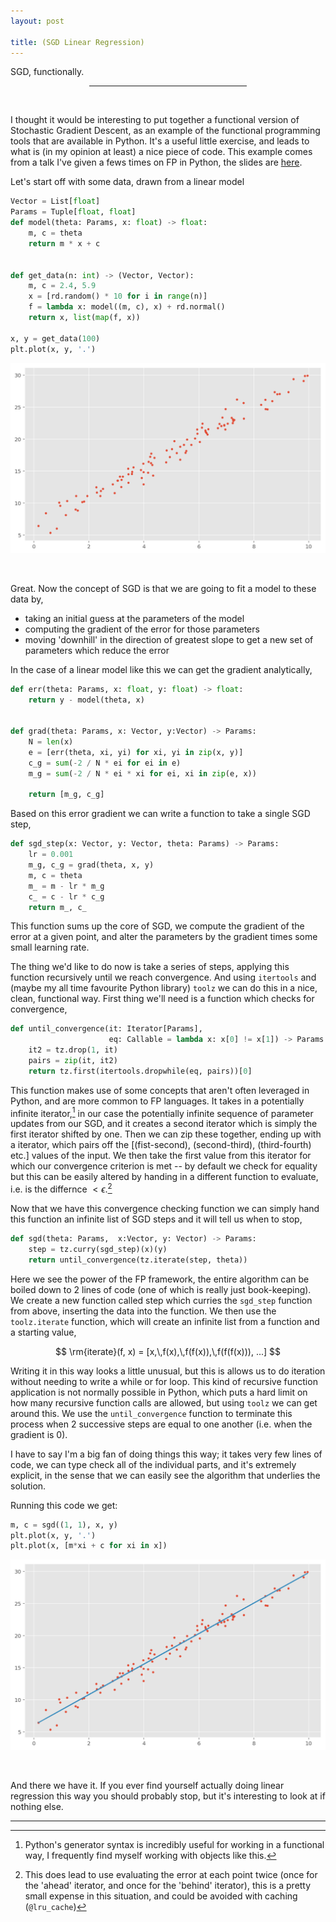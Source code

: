 ```yaml
---
layout: post

title: (SGD Linear Regression)
---
```


SGD, functionally.

<center><hr style="width:50%"></center>
<br>

I thought it would be interesting to put together a functional version of Stochastic Gradient Descent, as an example of the functional programming tools that are available in Python. It's a useful little exercise, and leads to what is (in my opinion at least) a nice piece of code. This example comes from a talk I've given a fews times on FP in Python, the slides are [here](http://n-o-r.xyz/functional-slides).

Let's start off with some data, drawn from a linear model

```python
Vector = List[float]
Params = Tuple[float, float]
def model(theta: Params, x: float) -> float:
    m, c = theta
    return m * x + c


def get_data(n: int) -> (Vector, Vector):
    m, c = 2.4, 5.9
    x = [rd.random() * 10 for i in range(n)]
    f = lambda x: model((m, c), x) + rd.normal()
    return x, list(map(f, x))

x, y = get_data(100)
plt.plot(x, y, '.')
```

![data](/images/sgd/data.png)

<br>


Great. Now the concept of SGD is that we are going to fit a model to these data by,

* taking an initial guess at the parameters of the model
* computing the gradient of the error for those parameters
* moving 'downhill' in the direction of greatest slope to get a new set of parameters which reduce the error


In the case of a linear model like this we can get the gradient analytically,
```python
def err(theta: Params, x: float, y: float) -> float:
    return y - model(theta, x)


def grad(theta: Params, x: Vector, y:Vector) -> Params:
    N = len(x)
    e = [err(theta, xi, yi) for xi, yi in zip(x, y)]
    c_g = sum(-2 / N * ei for ei in e)
    m_g = sum(-2 / N * ei * xi for ei, xi in zip(e, x))

    return [m_g, c_g]
```

Based on this error gradient we can write a function to take a single SGD step,

```python
def sgd_step(x: Vector, y: Vector, theta: Params) -> Params:
    lr = 0.001
    m_g, c_g = grad(theta, x, y)
    m, c = theta
    m_ = m - lr * m_g
    c_ = c - lr * c_g
    return m_, c_
```

This function sums up the core of SGD, we compute the gradient of the error at a given point, and alter the parameters by the gradient times some small learning rate.

The thing we'd like to do now is take a series of steps, applying this function recursively until we reach convergence. And using ```itertools``` and (maybe my all time favourite Python library) ```toolz``` we can do this in a nice, clean, functional way. First thing we'll need is a function which checks for convergence,

```python
def until_convergence(it: Iterator[Params],
                      eq: Callable = lambda x: x[0] != x[1]) -> Params:
    it2 = tz.drop(1, it)
    pairs = zip(it, it2)
    return tz.first(itertools.dropwhile(eq, pairs))[0]
```

This function makes use of some concepts that aren't often leveraged in Python, and are more common to FP languages. It takes in a potentially infinite iterator,[^1] in our case the potentially infinite sequence of parameter updates from our SGD, and it creates a second iterator which is simply the first iterator shifted by one. Then we can zip these together, ending up with a iterator, which pairs off the [(fist-second), (second-third), (third-fourth) etc.] values of the input. We then take the first value from this iterator for which our convergence criterion is met -- by default we check for equality but this can be easily altered by handing in a different function to evaluate, i.e. is the differnce $\lt \epsilon$.[^2]

Now that we have this convergence checking function we can simply hand this function an infinite list of SGD steps and it will tell us when to stop,

```python
def sgd(theta: Params,  x:Vector, y: Vector) -> Params:
    step = tz.curry(sgd_step)(x)(y)
    return until_convergence(tz.iterate(step, theta))
```

Here we see the power of the FP framework, the entire algorithm can be boiled down to 2 lines of code (one of which is really just book-keeping). We create a new function called step which curries the ```sgd_step``` function from above, inserting the data into the function. We then use the ```toolz.iterate``` function, which will create an infinite list from a function and a starting value,

$$
\rm{iterate}(f, x) = [x,\,f(x),\,f(f(x)),\,f(f(f(x))), ...]
$$

Writing it in this way looks a little unusual, but this is allows us to do iteration without needing to write a while or for loop. This kind of recursive function application is not normally possible in Python, which puts a hard limit on how many recursive function calls are allowed, but using ```toolz``` we can get around this.  We use the ```until_convergence``` function to terminate this process when 2 successive steps are equal to one another (i.e. when the gradient is 0).

I have to say I'm a big fan of doing things this way; it takes very few lines of code, we can type check all of the individual parts, and it's extremely explicit, in the sense that we can easily see the algorithm that underlies the solution.

Running this code we get:

```python
m, c = sgd((1, 1), x, y)
plt.plot(x, y, '.')
plt.plot(x, [m*xi + c for xi in x])
```

![data](/images/sgd/fit.png)

<br>

And there we have it. If you ever find yourself actually doing linear regression this way you should probably stop, but it's interesting to look at if nothing else.

---
[^1]: Python's generator syntax is incredibly useful for working in a functional way, I frequently find myself working with objects like this.

[^2]: This does lead to use evaluating the error at each point twice (once for the 'ahead' iterator, and once for the 'behind' iterator), this is a pretty small expense in this situation, and could be avoided with caching (```@lru_cache```)
